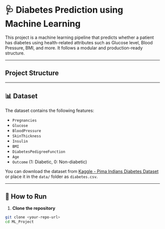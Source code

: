 # 🩺 Diabetes Prediction using Machine Learning

This project is a machine learning pipeline that predicts whether a patient has diabetes using health-related attributes such as Glucose level, Blood Pressure, BMI, and more. It follows a modular and production-ready structure.

---

##  Project Structure


---

## 📊 Dataset

The dataset contains the following features:

- `Pregnancies`
- `Glucose`
- `BloodPressure`
- `SkinThickness`
- `Insulin`
- `BMI`
- `DiabetesPedigreeFunction`
- `Age`
- `Outcome` (1: Diabetic, 0: Non-diabetic)

You can download the dataset from [Kaggle - Pima Indians Diabetes Dataset](https://www.kaggle.com/datasets/uciml/pima-indians-diabetes-database) or place it in the `data/` folder as `diabetes.csv`.

---

## 🚀 How to Run

1. **Clone the repository**

```bash
git clone <your-repo-url>
cd ML_Project

